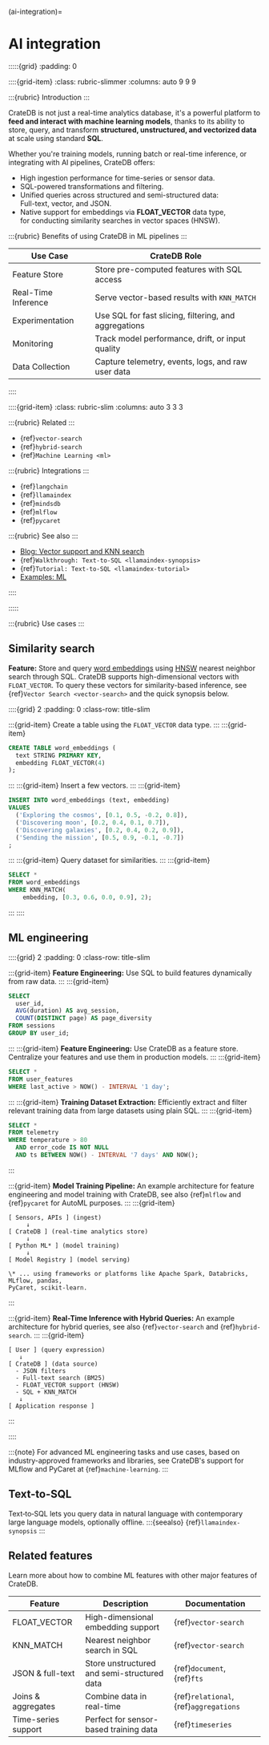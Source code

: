(ai-integration)=
# AI integration

:::::{grid}
:padding: 0

::::{grid-item}
:class: rubric-slimmer
:columns: auto 9 9 9

:::{rubric} Introduction
:::

CrateDB is not just a real-time analytics database, it's a powerful platform to **feed and interact with machine learning models**, thanks to its ability to store, query, and transform **structured, unstructured, and vectorized data** at scale using standard **SQL**.

Whether you're training models, running batch or real-time inference, or integrating with AI pipelines, CrateDB offers:

- High ingestion performance for time-series or sensor data.
- SQL-powered transformations and filtering.
- Unified queries across structured and semi-structured data: \
  Full-text, vector, and JSON.
- Native support for embeddings via **FLOAT\_VECTOR** data type, \
  for conducting similarity searches in vector spaces (HNSW).

:::{rubric} Benefits of using CrateDB in ML pipelines
:::

| Use Case            | CrateDB Role                                          |
| ------------------- | ----------------------------------------------------- |
| Feature Store       | Store pre-computed features with SQL access           |
| Real-Time Inference | Serve vector-based results with `KNN_MATCH`           |
| Experimentation     | Use SQL for fast slicing, filtering, and aggregations |
| Monitoring          | Track model performance, drift, or input quality      |
| Data Collection     | Capture telemetry, events, logs, and raw user data    |

::::

::::{grid-item}
:class: rubric-slim
:columns: auto 3 3 3

:::{rubric} Related
:::
- {ref}`vector-search`
- {ref}`hybrid-search`
- {ref}`Machine Learning <ml>`

:::{rubric} Integrations
:::
- {ref}`langchain`
- {ref}`llamaindex`
- {ref}`mindsdb`
- {ref}`mlflow`
- {ref}`pycaret`

:::{rubric} See also
:::
- [Blog: Vector support and KNN search]
- {ref}`Walkthrough: Text-to-SQL <llamaindex-synopsis>`
- {ref}`Tutorial: Text-to-SQL <llamaindex-tutorial>`
- [Examples: ML]

::::

:::::

:::{rubric} Use cases
:::

## Similarity search
**Feature:** Store and query [word embeddings] using [HNSW] nearest neighbor
search through SQL. CrateDB supports high-dimensional vectors with `FLOAT_VECTOR`.
To query these vectors for similarity-based inference, see
{ref}`Vector Search <vector-search>` and the quick synopsis below.

::::{grid} 2
:padding: 0
:class-row: title-slim

:::{grid-item}
Create a table using the `FLOAT_VECTOR` data type.
:::
:::{grid-item}
```sql
CREATE TABLE word_embeddings (
  text STRING PRIMARY KEY,
  embedding FLOAT_VECTOR(4)
);
```
:::
:::{grid-item}
Insert a few vectors.
:::
:::{grid-item}
```sql
INSERT INTO word_embeddings (text, embedding)
VALUES
  ('Exploring the cosmos', [0.1, 0.5, -0.2, 0.8]),
  ('Discovering moon', [0.2, 0.4, 0.1, 0.7]),
  ('Discovering galaxies', [0.2, 0.4, 0.2, 0.9]),
  ('Sending the mission', [0.5, 0.9, -0.1, -0.7])
;
```
:::
:::{grid-item}
Query dataset for similarities.
:::
:::{grid-item}
```sql
SELECT *
FROM word_embeddings
WHERE KNN_MATCH(
    embedding, [0.3, 0.6, 0.0, 0.9], 2);
```
:::
::::


## ML engineering

::::{grid} 2
:padding: 0
:class-row: title-slim

:::{grid-item}
**Feature Engineering:** Use SQL to build features dynamically from raw data.
:::
:::{grid-item}
```sql
SELECT
  user_id,
  AVG(duration) AS avg_session,
  COUNT(DISTINCT page) AS page_diversity
FROM sessions
GROUP BY user_id;
```
:::
:::{grid-item}
**Feature Engineering:** Use CrateDB as a feature store.
Centralize your features and use them in production models.
:::
:::{grid-item}
```sql
SELECT *
FROM user_features
WHERE last_active > NOW() - INTERVAL '1 day';
```
:::
:::{grid-item}
**Training Dataset Extraction:**
Efficiently extract and filter relevant training data from large datasets using plain SQL.
:::
:::{grid-item}
```sql
SELECT *
FROM telemetry
WHERE temperature > 80
  AND error_code IS NOT NULL
  AND ts BETWEEN NOW() - INTERVAL '7 days' AND NOW();
```
:::

:::{grid-item}
**Model Training Pipeline:**
An example architecture for feature engineering and model training with CrateDB,
see also {ref}`mlflow` and {ref}`pycaret` for AutoML purposes.
:::
:::{grid-item}
```text
[ Sensors, APIs ] (ingest)
     ↓
[ CrateDB ] (real-time analytics store)
     ↓
[ Python ML* ] (model training)
     ↓
[ Model Registry ] (model serving)
```
```{div} text-small
\* ... using frameworks or platforms like Apache Spark, Databricks, MLflow, pandas,
PyCaret, scikit-learn.
```

:::

:::{grid-item}
**Real-Time Inference with Hybrid Queries:**
An example architecture for hybrid queries, see also {ref}`vector-search` and
{ref}`hybrid-search`.
:::
:::{grid-item}
```text
[ User ] (query expression)
   ↓
[ CrateDB ] (data source)
  - JSON filters
  - Full-text search (BM25)
  - FLOAT_VECTOR support (HNSW)
  - SQL + KNN_MATCH
   ↓
[ Application response ]
```
:::

::::


:::{note}
For advanced ML engineering tasks and use cases, based on industry-approved
frameworks and libraries, see CrateDB's support for MLflow and PyCaret at
{ref}`machine-learning`.
:::


## Text-to-SQL
Text‑to‑SQL lets you query data in natural language with contemporary
large language models, optionally offline.
:::{seealso}
{ref}`llamaindex-synopsis`
:::


## Related features

Learn more about how to combine ML features with other major features of CrateDB.

| Feature             | Description                                 | Documentation                          |
| ------------------- | ------------------------------------------- |----------------------------------------|
| FLOAT\_VECTOR       | High-dimensional embedding support          | {ref}`vector-search`                   |
| KNN\_MATCH          | Nearest neighbor search in SQL              | {ref}`vector-search`                   |
| JSON & full-text    | Store unstructured and semi-structured data | {ref}`document`, {ref}`fts`            |
| Joins & aggregates  | Combine data in real-time                   | {ref}`relational`, {ref}`aggregations` |
| Time-series support | Perfect for sensor-based training data      | {ref}`timeseries`                      |



[Blog: Vector support and KNN search]: https://cratedb.com/blog/unlocking-the-power-of-vector-support-and-knn-search-in-cratedb
[Examples: ML]: https://github.com/crate/cratedb-examples/tree/main/topic/machine-learning
[HNSW]: https://en.wikipedia.org/wiki/Hierarchical_navigable_small_world
[Tutorial: Text-to-SQL]: https://community.cratedb.com/t/text-to-sql-talk-to-your-data-using-cratedb-llamaindex-and-azure-openai/1612
[word embeddings]: https://en.wikipedia.org/wiki/Word_embedding
